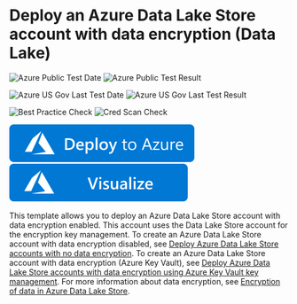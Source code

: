 # Deploy an Azure Data Lake Store account with data encryption (Data Lake)

![Azure Public Test Date](https://azurequickstartsservice.blob.core.windows.net/badges/quickstarts/microsoft.datalakestore/101-data-lake-store-encryption-adls/PublicLastTestDate.svg)
![Azure Public Test Result](https://azurequickstartsservice.blob.core.windows.net/badges/quickstarts/microsoft.datalakestore/101-data-lake-store-encryption-adls/PublicDeployment.svg)

![Azure US Gov Last Test Date](https://azurequickstartsservice.blob.core.windows.net/badges/quickstarts/microsoft.datalakestore/101-data-lake-store-encryption-adls/FairfaxLastTestDate.svg)
![Azure US Gov Last Test Result](https://azurequickstartsservice.blob.core.windows.net/badges/quickstarts/microsoft.datalakestore/101-data-lake-store-encryption-adls/FairfaxDeployment.svg)

![Best Practice Check](https://azurequickstartsservice.blob.core.windows.net/badges/quickstarts/microsoft.datalakestore/101-data-lake-store-encryption-adls/BestPracticeResult.svg)
![Cred Scan Check](https://azurequickstartsservice.blob.core.windows.net/badges/quickstarts/microsoft.datalakestore/101-data-lake-store-encryption-adls/CredScanResult.svg)

[![Deploy To Azure](https://raw.githubusercontent.com/Azure/azure-quickstart-templates/master/1-CONTRIBUTION-GUIDE/images/deploytoazure.svg?sanitize=true)](https://portal.azure.com/#create/Microsoft.Template/uri/https%3A%2F%2Fraw.githubusercontent.com%2FAzure%2Fazure-quickstart-templates%2Fmaster%2Fquickstarts%2Fmicrosoft.datalakestore%2F101-data-lake-store-encryption-adls%2Fazuredeploy.json)
[![Visualize](https://raw.githubusercontent.com/Azure/azure-quickstart-templates/master/1-CONTRIBUTION-GUIDE/images/visualizebutton.svg?sanitize=true)](http://armviz.io/#/?load=https%3A%2F%2Fraw.githubusercontent.com%2FAzure%2Fazure-quickstart-templates%2Fmaster%2Fquickstarts%2Fmicrosoft.datalakestore%2F101-data-lake-store-encryption-adls%2Fazuredeploy.json)    

This template allows you to deploy an Azure Data Lake Store account with data encryption enabled. This account uses the Data Lake Store account for the encryption key management. To create an Azure Data Lake Store account with data encryption disabled, see [Deploy Azure Data Lake Store accounts with no data encryption](https://azure.microsoft.com/resources/templates/101-data-lake-store-no-encryption/). To create an Azure Data Lake Store account with data encryption (Azure Key Vault), see [Deploy Azure Data Lake Store accounts with data encryption using Azure Key Vault key management](https://azure.microsoft.com/resources/templates/101-data-lake-store-encryption-key-vault/). For more information about data encryption, see [Encryption of data in Azure Data Lake Store](https://docs.microsoft.com/azure/data-lake-store/data-lake-store-encryption).
